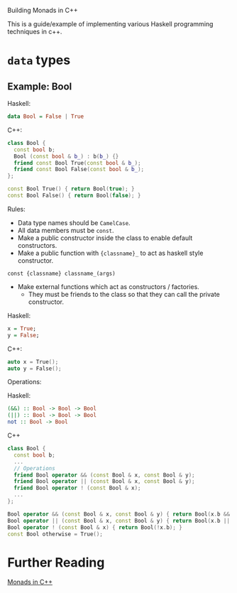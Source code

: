 Building Monads in C++

This is a guide/example of implementing various Haskell programming techniques in c++.

`data` types
===

Example: Bool
---
Haskell:

``` haskell
data Bool = False | True
```

C++:

``` c++
class Bool {
  const bool b;
  Bool (const bool & b_) : b(b_) {}
  friend const Bool True(const bool & b_);
  friend const Bool False(const bool & b_);
};

const Bool True() { return Bool(true); }
const Bool False() { return Bool(false); }
```

Rules:
* Data type names should be `CamelCase`.
* All data members must be `const`.
* Make a public constructor inside the class to enable default constructors.
* Make a public function with `{classname}_` to act as haskell style constructor.
```
const {classname} classname_(args)
```
* Make external functions which act as constructors / factories.
    * They must be friends to the class so that they can call the private constructor.

Haskell:
``` haskell
x = True;
y = False;
```

C++:
``` c++
auto x = True();
auto y = False();
```

Operations:

Haskell:
``` haskell
(&&) :: Bool -> Bool -> Bool
(||) :: Bool -> Bool -> Bool
not :: Bool -> Bool
```
C++
``` c++
class Bool {
  const bool b;
  ...
  // Operations
  friend Bool operator && (const Bool & x, const Bool & y);
  friend Bool operator || (const Bool & x, const Bool & y);
  friend Bool operator ! (const Bool & x);
  ...
};

Bool operator && (const Bool & x, const Bool & y) { return Bool(x.b && y.b); }
Bool operator || (const Bool & x, const Bool & y) { return Bool(x.b || y.b); }
Bool operator ! (const Bool & x) { return Bool(!x.b); }
const Bool otherwise = True();
```

Further Reading
===

[Monads in C++](https://bartoszmilewski.com/2011/07/11/monads-in-c/)
